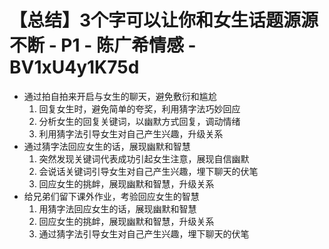 # 【总结】3个字可以让你和女生话题源源不断 - P1 - 陈广希情感 - BV1xU4y1K75d

-   通过拍自拍来开启与女生的聊天，避免敷衍和尴尬
    1.  回复女生时，避免简单的夸奖，利用猜字法巧妙回应
    2.  分析女生的回复关键词，以幽默方式回复，调动情绪
    3.  利用猜字法引导女生对自己产生兴趣，升级关系
-   通过猜字法回应女生的话，展现幽默和智慧
    1.  突然发现关键词代表成功引起女生注意，展现自信幽默
    2.  会说话关键词引导女生对自己产生兴趣，埋下聊天的伏笔
    3.  回应女生的挑衅，展现幽默和智慧，升级关系
-   给兄弟们留下课外作业，考验回应女生的智慧
    1.  用猜字法回应女生的话，展现幽默和智慧
    2.  回应女生的挑衅，展现幽默和智慧，升级关系
    3.  通过猜字法引导女生对自己产生兴趣，埋下聊天的伏笔